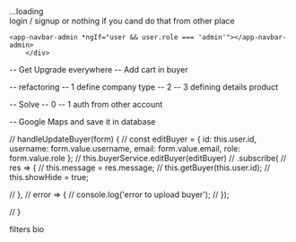<div *ngIf="loading">
...loading
</div>

<div *ngIf="!loading">
	<div *ngIf="!user">
		login / signup or nothing if you cand do that from other place
	</div>
 
	<app-navbar-admin *ngIf="user && user.role === 'admin'"></app-navbar-admin>
		</div>


-- Get Upgrade everywhere
-- Add cart in buyer 

-- refactoring
-- 1 define company type
-- 2 
-- 3 defining details product

-- Solve
-- 0 
-- 1 auth from other account 

-- Google Maps and save it in database



 // handleUpdateBuyer(form) {
  //   const editBuyer = { id: this.user.id, username: form.value.username, email: form.value.email, role: form.value.role };
  //     this.buyerService.editBuyer(editBuyer)
  //     .subscribe(
  //       res => {
  //       this.message = res.message; 
  //       this.getBuyer(this.user.id);
  //       this.showHide = true;

  //     },
  //       error => {
  //           console.log('error to upload buyer');
  //     });
   
  // }


<!--   <form (ngSubmit)="handleNewCompany(companyForm)" #companyForm="ngForm" >
  <label>name</label>
  <input type="text" name="username" [(ngModel)]="username">
  <input type="text" name="email" [(ngModel)]="email">
  <select name="role" [(ngModel)]="role">
      <option *ngFor="let role of roles" [value]="role.value">  
        {{role.display}}
      </option>
  </select>
  <button type="submit">Add</button>
</form> -->


filters bio
<!--    <input #organic type="checkbox">
 | filter: organic.checked -->
